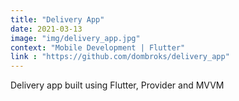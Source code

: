 ```yaml
---
title: "Delivery App"
date: 2021-03-13
image: "img/delivery_app.jpg"
context: "Mobile Development | Flutter"
link : "https://github.com/dombroks/delivery_app"
---
```

Delivery app built using Flutter, Provider and MVVM

